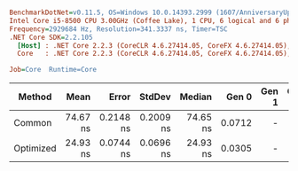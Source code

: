 ``` ini

BenchmarkDotNet=v0.11.5, OS=Windows 10.0.14393.2999 (1607/AnniversaryUpdate/Redstone1)
Intel Core i5-8500 CPU 3.00GHz (Coffee Lake), 1 CPU, 6 logical and 6 physical cores
Frequency=2929684 Hz, Resolution=341.3337 ns, Timer=TSC
.NET Core SDK=2.2.105
  [Host] : .NET Core 2.2.3 (CoreCLR 4.6.27414.05, CoreFX 4.6.27414.05), 64bit RyuJIT
  Core   : .NET Core 2.2.3 (CoreCLR 4.6.27414.05, CoreFX 4.6.27414.05), 64bit RyuJIT

Job=Core  Runtime=Core  

```
|    Method |     Mean |     Error |    StdDev |   Median |  Gen 0 | Gen 1 | Gen 2 | Allocated |
|---------- |---------:|----------:|----------:|---------:|-------:|------:|------:|----------:|
|    Common | 74.67 ns | 0.2148 ns | 0.2009 ns | 74.65 ns | 0.0712 |     - |     - |     336 B |
| Optimized | 24.93 ns | 0.0744 ns | 0.0696 ns | 24.93 ns | 0.0305 |     - |     - |     144 B |
